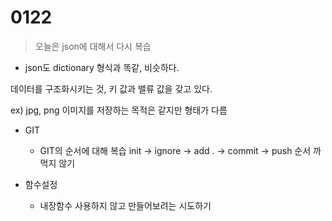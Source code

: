 # 0122

> 오늘은 json에 대해서 다시 복습

* json도 dictionary 형식과 똑같, 비슷하다. 

데이터를 구조화시키는 것, 키 값과 밸류 값을 갖고 있다. 

ex) jpg, png 이미지를 저장하는 목적은 같지만 형태가 다름

* GIT 
  * GIT의 순서에 대해 복습 init -> ignore -> add . -> commit -> push 순서 까먹지 않기 

* 함수설정 
  * 내장함수 사용하지 않고 만들어보려는 시도하기